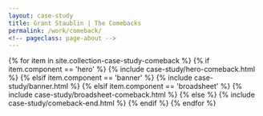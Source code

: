 ```yaml
---
layout: case-study
title: Grant Staublin | The Comebacks
permalink: /work/comeback/
<!-- pageclass: page-about -->
---
```





<!-- {% include case-study/hero-comeback.html %} -->


<!-- Collection Items -->
<!-- ==================================== -->
{% for item in site.collection-case-study-comeback %}
{% if item.component == 'hero' %}
  {% include case-study/hero-comeback.html %}
{% elsif item.component == 'banner' %}
  {% include case-study/banner.html %}
{% elsif item.component == 'broadsheet' %}
  {% include case-study/broadsheet-comeback.html %}
{% else %}
  {% include case-study/comeback-end.html %}
{% endif %}
{% endfor %}




